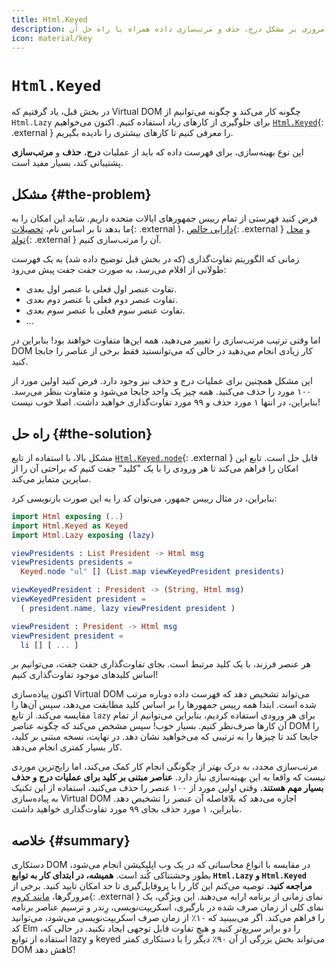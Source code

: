 ```yaml
---
title: Html.Keyed
description: مروری بر مشکل درج، حذف و مرتب‌سازی داده همراه با راه حل آن
icon: material/key
---
```


# `Html.Keyed`

در بخش قبل، یاد گرفتیم که Virtual DOM چگونه کار می‌کند و چگونه می‌توانیم از `Html.Lazy` برای جلوگیری از کارهای زیاد استفاده کنیم. اکنون می‌خواهیم [`Html.Keyed`][html.keyed]{: .external } را معرفی کنیم تا کارهای بیشتری را نادیده بگیریم.

این نوع بهینه‌سازی، برای فهرست داده که باید از عملیات **درج**، **حذف** و **مرتب‌سازی** پشتیبانی کند، بسیار مفید است.

## مشکل {#the-problem}

فرض کنید فهرستی از تمام رییس جمهورهای ایالات متحده داریم. شاید این امکان را به ما بدهد تا بر اساس نام، [تحصیلات][by-education]{: .external }، [دارایی خالص][by-networth]{: .external } و [محل تولد][by-homestate]{: .external } آن را مرتب‌سازی کنیم.

زمانی که الگوریتم تفاوت‌گذاری (که در بخش قبل توضیح داده شد) به یک فهرست طولانی از اقلام می‌رسد، به صورت جفت جفت پیش می‌رود:

- تفاوت عنصر اول فعلی با عنصر اول بعدی.
- تفاوت عنصر دوم فعلی با عنصر دوم بعدی.
- تفاوت عنصر سوم فعلی با عنصر سوم بعدی.
- ...

اما وقتی ترتیب مرتب‌سازی را تغییر می‌دهید، همه این‌ها متفاوت خواهند بود! بنابراین در DOM کار زیادی انجام می‌دهید در حالی که می‌توانستید فقط برخی از عناصر را جابجا کنید.

این مشکل همچنین برای عملیات درج و حذف نیز وجود دارد. فرض کنید اولین مورد از ۱۰۰ مورد را حذف می‌کنید. همه چیز یک واحد جابجا می‌شود و متفاوت بنظر می‌رسد. بنابراین، در انتها ۱ مورد حذف و ۹۹ مورد تفاوت‌گذاری خواهید داشت. اصلا خوب نیست!

## راه حل {#the-solution}

مشکل بالا، با استفاده از تابع [`Html.Keyed.node`][html.keyed.node]{: .external } قابل حل است. تابع این امکان را فراهم می‌کند تا هر ورودی را با یک "کلید" جفت کنیم که براحتی آن را از سایرین متمایز می‌کند.

بنابراین، در مثال رییس جمهور، می‌توان کد را به این صورت بازنویسی کرد:

```elm
import Html exposing (..)
import Html.Keyed as Keyed
import Html.Lazy exposing (lazy)

viewPresidents : List President -> Html msg
viewPresidents presidents =
  Keyed.node "ul" [] (List.map viewKeyedPresident presidents)

viewKeyedPresident : President -> (String, Html msg)
viewKeyedPresident president =
  ( president.name, lazy viewPresident president )

viewPresident : President -> Html msg
viewPresident president =
  li [] [ ... ]
```

هر عنصر فرزند، با یک کلید مرتبط است. بجای تفاوت‌گذاری جفت جفت، می‌توانیم بر اساس کلیدهای موجود تفاوت‌گذاری کنیم!

اکنون پیاده‌سازی Virtual DOM می‌تواند تشخیص دهد که فهرست داده دوباره مرتب شده است. ابتدا همه رییس جمهورها را بر اساس کلید مطابقت می‌دهد، سپس آن‌ها را مقایسه می‌کند. از تابع `lazy` برای هر ورودی استفاده کردیم، بنابراین می‌توانیم از تمام آن کارها صرف‌نظر کنیم. بسیار خوب! سپس مشخص می‌کند که چگونه عناصر DOM را جابجا کند تا چیزها را به ترتیبی که می‌خواهید نشان دهد. در نهایت، نسخه مبتنی بر کلید، کار بسیار کمتری انجام می‌دهد.

مرتب‌سازی مجدد، به درک بهتر از چگونگی انجام کار کمک می‌کند، اما رایج‌ترین موردی نیست که واقعا به این بهینه‌سازی نیاز دارد. **عناصر مبتنی بر کلید برای عملیات درج و حذف بسیار مهم هستند.** وقتی اولین مورد از ۱۰۰ عنصر را حذف می‌کنید، استفاده از این تکنیک به پیاده‌سازی Virtual DOM اجازه می‌دهد که بلافاصله آن عنصر را تشخیص دهد. بنابراین، ۱ مورد حذف بجای ۹۹ مورد تفاوت‌گذاری خواهید داشت.

## خلاصه {#summary}

دستکاری DOM در مقایسه با انواع محاسباتی که در یک وب اپلیکیشن انجام می‌شود، بطور وحشتناکی کُند است. **همیشه، در ابتدای کار به توابع `Html.Lazy` و `Html.Keyed` مراجعه کنید.** توصیه می‌کنم این کار را با پروفایل‌گیری تا حد امکان تایید کنید. برخی از مرورگرها، [مانند کروم][chrome-performance]{: .external } نمای زمانی از برنامه ارایه می‌دهند. این ویژگی، یک نمای کلی از زمان صرف شده در بارگیری، اسکریپت‌نویسی، رِندر و ترسیم عناصر برنامه را فراهم می‌کند. اگر می‌ببینید که ۱۰٪ از زمان صرف اسکریپت‌نویسی می‌شود، می‌توانید کد Elm را دو برابر سریع‌تر کنید و هیچ تفاوت قابل توجهی ایجاد نکنید. در حالی که، استفاده از توابع lazy و keyed می‌تواند بخش بزرگی از آن ۹۰٪ دیگر را با دستکاری کمتر DOM کاهش دهد!

[html.keyed]: https://package.elm-lang.org/packages/elm/html/latest/Html-Keyed
[by-education]: https://en.wikipedia.org/wiki/List_of_Presidents_of_the_United_States_by_education
[by-networth]: https://en.wikipedia.org/wiki/List_of_Presidents_of_the_United_States_by_net_worth
[by-homestate]: https://en.wikipedia.org/wiki/List_of_Presidents_of_the_United_States_by_home_state
[html.keyed.node]: https://package.elm-lang.org/packages/elm/html/latest/Html-Keyed#node
[chrome-performance]: https://developers.google.com/web/tools/chrome-devtools/evaluate-performance/reference